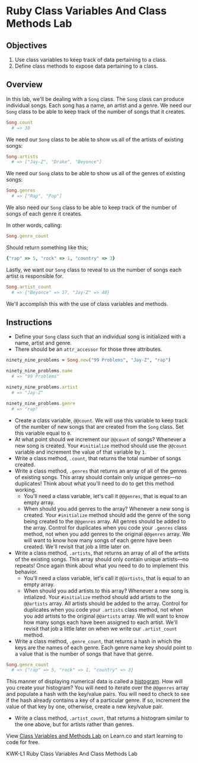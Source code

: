 # Ruby Class Variables And Class Methods Lab

## Objectives

1. Use class variables to keep track of data pertaining to a class.
2. Define class methods to expose data pertaining to a class.

## Overview

In this lab, we'll be dealing with a `Song` class. The `Song` class can produce individual songs. Each song has a name, an artist and a genre. We need our `Song` class to be able to keep track of the number of songs that it creates.

```ruby
Song.count
  # => 30
```

We need our `Song` class to be able to show us all of the artists of existing songs:

```ruby
Song.artists
  # => ["Jay-Z", "Drake", "Beyonce"]
```

We need our `Song` class to be able to show us all of the genres of existing songs:

```ruby
Song.genres
  # => ["Rap", "Pop"]
```

We also need our `Song` class to be able to keep track of the number of songs of each genre it creates.

In other words, calling:

```ruby
Song.genre_count
```

Should return something like this;

```ruby
{"rap" => 5, "rock" => 1, "country" => 3}
```

Lastly, we want our `Song` class to reveal to us the number of songs each artist is responsible for.

```ruby
Song.artist_count
  # => {"Beyonce" => 17, "Jay-Z" => 40}
```

We'll accomplish this with the use of class variables and methods.

## Instructions

* Define your `Song` class such that an individual song is initialized with a name, artist and genre.
* There should be an `attr_accessor` for those three attributes.

```ruby
ninety_nine_problems = Song.new("99 Problems", "Jay-Z", "rap")

ninety_nine_problems.name
  # => "99 Problems"

ninety_nine_problems.artist
  # => "Jay-Z"

ninety_nine_problems.genre
  # => "rap"
```

* Create a class variable, `@@count`. We will use this variable to keep track of the number of new songs that are created from the `Song` class. Set this variable equal to `0`.
* At what point should we increment our `@@count` of songs? Whenever a new song is created. Your `#initialize` method should use the `@@count` variable and increment the value of that variable by `1`.
* Write a class method, `.count`, that returns the total number of songs created.
* Write a class method, `.genres` that returns an array of all of the genres of existing songs. This array should contain only unique genres––no duplicates! Think about what you'll need to do to get this method working.
  * You'll need a class variable, let's call it `@@genres`, that is equal to an empty array.
  * When should you add genres to the array? Whenever a new song is created. Your `#initialize` method should add the genre of the song being created to the `@@genres` array. All genres should be added to the array. Control for duplicates when you code your `.genres` class method, not when you add genres to the original `@@genres` array. We will want to know how many songs of each genre have been created. We'll revisit that job a little later on.
* Write a class method, `.artists`, that returns an array of all of the artists of the existing songs. This array should only contain unique artists––no repeats! Once again think about what you need to do to implement this behavior.
  * You'll need a class variable, let's call it `@@artists`, that is equal to an empty array.
  * When should you add artists to this array? Whenever a new song is intialized. Your `#initialize` method should add artists to the `@@artists` array.  All artists should be added to the array.  Control for duplicates when you code your `.artists` class method, not when you add artists to the original `@@artists` array.  We will want to know how many songs each have been assigned to each artist.  We'll revisit that job a little later on when we write our `.artist_count` method.
* Write a class method, `.genre_count`, that returns a hash in which the keys are the names of each genre. Each genre name key should point to a value that is the number of songs that have that genre.

```ruby
Song.genre_count
  # => {"rap" => 5, "rock" => 1, "country" => 3}
```

This manner of displaying numerical data is called a [histogram](https://en.wikipedia.org/wiki/Histogram). How will you create your histogram? You will need to iterate over the `@@genres` array and populate a hash with the key/value pairs. You will need to check to see if the hash already contains a key of a particular genre. If so, increment the value of that key by one, otherwise, create a new key/value pair.

* Write a class method, `.artist_count`, that returns a histogram similar to the one above, but for artists rather than genres. 

<p class='util--hide'>View <a href='https://learn.co/lessons/ruby-class-variables-and-class-methods-lab'>Class Variables and Methods Lab</a> on Learn.co and start learning to code for free.</p>
<p data-visibility='hidden'>KWK-L1 Ruby Class Variables And Class Methods Lab</p>